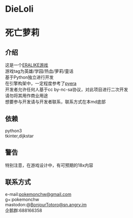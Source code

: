 DieLoli
====
死亡萝莉
====

介绍
----
这是一个[ERALIKE游戏](http://xiaxiansy.pw) \
游戏tag为英雄/学园/热血/萝莉/童话 \
基于Python独立进行开发 \
在引擎构架中，一定程度参考了[pyera](https://github.com/qsjl11/pyera/) \
开发者允许任何人基于cc by-nc-sa协议，对此项目进行二次开发 \
请勿将其用作商业用途 \
想要参与开发请与开发者联系，联系方式在本md底部

依赖
----
python3 \
  tkinter,dijkstar

警告
----
特别注意，在游戏设计中，有可预期的18x内容

联系方式
----
e-mail:pokemonchw@gmail.com \
g+:pokemonchw \
mastodon:@BonjourTotoro@sn.angry.im \
企鹅群:688166358
